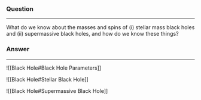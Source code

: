 ### Question
---
What do we know about the masses and spins of (i) stellar mass black holes and (ii) supermassive black holes, and how do we know these things?

### Answer
---
![[Black Hole#Black Hole Parameters]]

![[Black Hole#Stellar Black Hole]]

![[Black Hole#Supermassive Black Hole]]